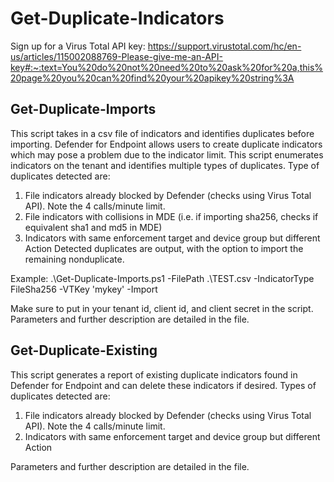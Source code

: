 # Get-Duplicate-Indicators
Sign up for a Virus Total API key: https://support.virustotal.com/hc/en-us/articles/115002088769-Please-give-me-an-API-key#:~:text=You%20do%20not%20need%20to%20ask%20for%20a,this%20page%20you%20can%20find%20your%20apikey%20string%3A 
## Get-Duplicate-Imports
This script takes in a csv file of indicators and identifies duplicates before importing.
Defender for Endpoint allows users to create duplicate indicators which may pose a problem
due to the indicator limit. This script enumerates indicators on the tenant and identifies
multiple types of duplicates. Type of duplicates detected are:
1) File indicators already blocked by Defender (checks using Virus Total API). Note the 4 calls/minute limit.
2) File indicators with collisions in MDE (i.e. if importing sha256, checks if equivalent sha1 and md5 in MDE)
3) Indicators with same enforcement target and device group but different Action 
Detected duplicates are output, with the option to import the remaining nonduplicate.

Example: .\Get-Duplicate-Imports.ps1 -FilePath .\TEST.csv -IndicatorType FileSha256 -VTKey 'mykey' -Import

Make sure to put in your tenant id, client id, and client secret in the script.
Parameters and further description are detailed in the file.

## Get-Duplicate-Existing
This script generates a report of existing duplicate indicators found in Defender for Endpoint and can delete these indicators if desired.
Types of duplicates detected are:
1) File indicators already blocked by Defender (checks using Virus Total API). Note the 4 calls/minute limit.
2) Indicators with same enforcement target and device group but different Action 

Parameters and further description are detailed in the file.
